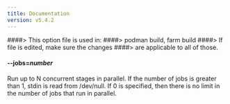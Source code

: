 ```yaml
---
title: Documentation
version: v5.4.2
---
```


####> This option file is used in:
####>   podman build, farm build
####> If file is edited, make sure the changes
####> are applicable to all of those.
#### **--jobs**=*number*

Run up to N concurrent stages in parallel.  If the number of jobs is greater
than 1, stdin is read from /dev/null.  If 0 is specified, then there is
no limit in the number of jobs that run in parallel.

